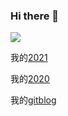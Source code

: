 ### Hi there 👋

![](https://img.shields.io/badge/%E5%86%99%E4%BD%9C%E5%B7%A5%E5%85%B7-RoamResearch-green)

我的[2021](https://github.com/Daydog/2021)

我的[2020](https://github.com/Daydog/2020)

我的[gitblog](https://github.com/Daydog/gitblog)

<!--
**Daydog/Daydog** is a ✨ _special_ ✨ repository because its `README.md` (this file) appears on your GitHub profile.

Here are some ideas to get you started:

- 🔭 I’m currently working on ...
- 🌱 I’m currently learning ...
- 👯 I’m looking to collaborate on ...
- 🤔 I’m looking for help with ...
- 💬 Ask me about ...
- 📫 How to reach me: ...
- 😄 Pronouns: ...
- ⚡ Fun fact: ...
-->
